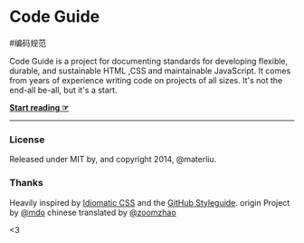 # Code Guide 
#编码规范

Code Guide is a project for documenting standards for developing flexible, durable, and sustainable HTML ,CSS and maintainable JavaScript. It comes from years of experience writing code on projects of all sizes. It's not the end-all be-all, but it's a start.

**[Start reading ☞](http://materliu.github.io/code-guide)**

---

### License

Released under MIT by, and copyright 2014, @materliu.

### Thanks

Heavily inspired by [Idiomatic CSS](https://github.com/necolas/idiomatic-css) and the [GitHub Styleguide](http://github.com/styleguide).
origin Project by [@mdo](https://github.com/mdo)
chinese translated by [@zoomzhao](http://zoomzhao.github.io/code-guide/)


<3
